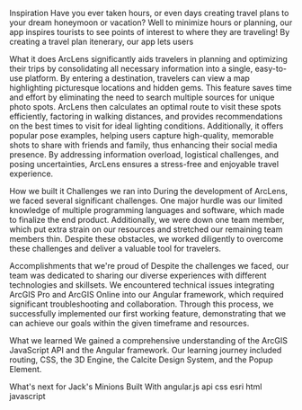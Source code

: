 Inspiration
Have you ever taken hours, or even days creating travel plans to your dream honeymoon or vacation? Well to minimize hours or planning, our app inspires tourists to see points of interest to where they are traveling! By creating a travel plan itenerary, our app lets users

What it does
ArcLens significantly aids travelers in planning and optimizing their trips by consolidating all necessary information into a single, easy-to-use platform. By entering a destination, travelers can view a map highlighting picturesque locations and hidden gems. This feature saves time and effort by eliminating the need to search multiple sources for unique photo spots. ArcLens then calculates an optimal route to visit these spots efficiently, factoring in walking distances, and provides recommendations on the best times to visit for ideal lighting conditions. Additionally, it offers popular pose examples, helping users capture high-quality, memorable shots to share with friends and family, thus enhancing their social media presence. By addressing information overload, logistical challenges, and posing uncertainties, ArcLens ensures a stress-free and enjoyable travel experience.

How we built it
Challenges we ran into
During the development of ArcLens, we faced several significant challenges. One major hurdle was our limited knowledge of multiple programming languages and software, which made to finalize the end product. Additionally, we were down one team member, which put extra strain on our resources and stretched our remaining team members thin. Despite these obstacles, we worked diligently to overcome these challenges and deliver a valuable tool for travelers.

Accomplishments that we're proud of
Despite the challenges we faced, our team was dedicated to sharing our diverse experiences with different technologies and skillsets. We encountered technical issues integrating ArcGIS Pro and ArcGIS Online into our Angular framework, which required significant troubleshooting and collaboration. Through this process, we successfully implemented our first working feature, demonstrating that we can achieve our goals within the given timeframe and resources.

What we learned
We gained a comprehensive understanding of the ArcGIS JavaScript API and the Angular framework. Our learning journey included routing, CSS, the 3D Engine, the Calcite Design System, and the Popup Element.

What's next for Jack's Minions
Built With
angular.js
api
css
esri
html
javascript

